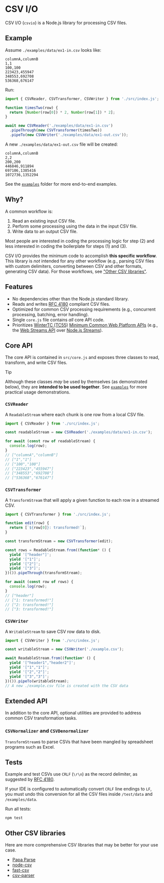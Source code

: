 # CSV I/O

CSV I/O (`csvio`) is a Node.js library for processing CSV files.

## Example

Assume `./examples/data/ex1-in.csv` looks like:

```plaintext
columnA,columnB
1,1
100,100
223423,455947
348553,692708
536368,676147
```

Run:

```javascript
import { CSVReader, CSVTransformer, CSVWriter } from './src/index.js';

function timesTwo(row) {
  return [Number(row[0]) * 2, Number(row[1]) * 2];
}

await new CSVReader('./examples/data/ex1-in.csv')
  .pipeThrough(new CSVTransformer(timesTwo))
  .pipeTo(new CSVWriter('./examples/data/ex1-out.csv'));
```

A new `./examples/data/ex1-out.csv` file will be created:

```plaintext
columnA,columnB
2,2
200,200
446846,911894
697106,1385416
1072736,1352294
```

See the [`examples`](./examples) folder for more end-to-end examples.

## Why?

A common workflow is:

1. Read an existing input CSV file.
2. Perform some processing using the data in the input CSV file.
3. Write data to an output CSV file.

Most people are interested in coding the processing logic for step (2) and less interested in coding the boilerplate for steps (1) and (3).

CSV I/O provides the minimum code to accomplish **this specific workflow**. This library is *not* intended for any other workflow (e.g., parsing CSV files with custom delimiters, converting between CSV and other formats, generating CSV data). For those workflows, see ["Other CSV libraries"](#other-csv-libraries).

## Features

- No dependencies other than the Node.js standard library.
- Reads and writes [RFC 4180](https://www.ietf.org/rfc/rfc4180.txt) compliant CSV files.
- Optimized for common CSV processing requirements (e.g., concurrent processing, batching, error handling).
- Single `core.js` file contains *all* core API code.
- Prioritizes [WinterTC (TC55)](https://wintercg.org/) [Minimum Common Web Platform APIs](https://min-common-api.proposal.wintercg.org/) (e.g., the [Web Streams API](https://streams.spec.whatwg.org/) over [Node.js Streams](https://nodejs.org/api/stream.html)).

## Core API

The core API is contained in `src/core.js` and exposes three classes to read, transform, and write CSV files.

> [!TIP]
> Although these classes *may* be used by themselves (as demonstrated below), they are **intended to be used together**. See [`examples`](./examples) for more practical usage demonstrations.

### `CSVReader`

A `ReadableStream` where each chunk is one row from a local CSV file.

```javascript
import { CSVReader } from './src/index.js';

const readableStream = new CSVReader('./examples/data/ex1-in.csv');

for await (const row of readableStream) {
  console.log(row);
}
// ["columnA","columnB"]
// ["1","1"]
// ["100","100"]
// ["223423","455947"]
// ["348553","692708"]
// ["536368","676147"]
```

### `CSVTransformer`

A `TransformStream` that will apply a given function to each row in a streamed CSV.

```javascript
import { CSVTransformer } from './src/index.js';

function edit(row) {
  return [`${row[0]}: transformed!`];
}

const transformStream = new CSVTransformer(edit);

const rows = ReadableStream.from((function* () {
  yield '["header"]';
  yield '["1"]';
  yield '["2"]';
  yield '["3"]';
})()).pipeThrough(transformStream);

for await (const row of rows) {
  console.log(row);
}
// ["header"]
// ["1: transformed!"]
// ["2: transformed!"]
// ["3: transformed!"]
```

### `CSVWriter`

A `WritableStream` to save CSV row data to disk.

```javascript
import { CSVWriter } from './src/index.js';

const writableStream = new CSVWriter('./example.csv');

await ReadableStream.from((function* () {
  yield '["header1","header2"]';
  yield '["1","1"]';
  yield '["2","2"]';
  yield '["3","3"]';
})()).pipeTo(writableStream);
// A new ./example.csv file is created with the CSV data
```

## Extended API

In addition to the core API, optional utilities are provided to address common CSV transformation tasks.

### `CSVNormalizer` and `CSVDenormalizer`

`TransformStream`s to parse CSVs that have been mangled by spreadsheet programs such as Excel.

## Tests

Example and test CSVs use `CRLF` (`\r\n`) as the record delimiter, as suggested by [RFC 4180](https://www.ietf.org/rfc/rfc4180.txt).

If your IDE is configured to automatically convert `CRLF` line endings to `LF`, you must undo this conversion for all the CSV files inside `/test/data` and `/examples/data`.

Run all tests:

```plaintext
npm test
```

## Other CSV libraries

Here are more comprehensive CSV libraries that may be better for your use case.

- [Papa Parse](https://github.com/mholt/PapaParse)
- [node-csv](https://github.com/adaltas/node-csv)
- [fast-csv](https://github.com/C2FO/fast-csv)
- [csv-parser](https://github.com/mafintosh/csv-parser)

